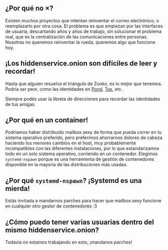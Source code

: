 ## ¿Por qué no ×?

Existen muchos proyectos que intentan reinventar el correo electrónico, o
reemplazarlo por otra cosa.  El problema es que empiezan por las interfaces de
usuaria, descartando años y años de trabajo, sin solucionar el problema real,
que es la centralización de las comunicaciones entre personas.  Nosotras no
queremos reinventar la rueda, queremos algo que funcione hoy.

## ¡Los hiddenservice.onion son difíciles de leer y recordar!

Hasta que alguien resuelva el triángulo de Zooko, es lo mejor que tenemos.
Podría ser peor, como las identidades en [Pond](https://github.com/agl/pond),
[Tox](https://tox.chat/), etc.

Siempre podés usar la libreta de direcciones para recordar las identidades de
tus amigas.

## ¿Por qué en un container!

Podríamos haber distribuido mailbox.sexy de forma que pueda correr en tu
sistema operativo preferido, pero preferimos ahorrarnos dolores de cabeza
haciendo los menores cambios en el host, muy probablemente incompatibles con
las diferentes instalaciones, por lo que estandarizamos todo en un solo sistema
operativo, corriendo en un contenedor.  Elegimos `systemd-nspawn` porque es una
herramienta de gestión de contenedores disponible en la mayoría de las
distribuciones más usadas.

## ¿Por qué `systemd-nspawn`? ¡Systemd es una mierda!

Estás invitada a mandarnos parches para hacer que mailbox.sexy funcione en
cualquier otro gestor de contenedores :3

## ¿Cómo puedo tener varias usuarias dentro del mismo hiddenservice.onion?

Todavía no estamos trabajando en esto, ¡mandanos parches!


